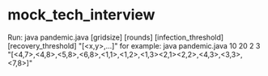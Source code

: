 # mock_tech_interview

Run:
java pandemic.java [gridsize] [rounds] [infection_threshold] [recovery_threshold] "[<x,y>,...]"
for example:
java pandemic.java 10 20 2 3 "[<4,7>,<4,8>,<5,8>,<6,8>,<1,1>,<1,2>,<1,3><2,1><2,2>,<4,3>,<3,3>,<7,8>]"










